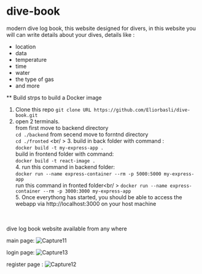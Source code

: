 # dive-book

modern dive log book, this website designed for divers, 
in this website you will can write details about your dives, details like : 
* location
* data
* temperature
* time
* water
* the type of gas 
* and more

** Build
strps to build a Docker image
  1. Clone this repo
     `git clone URL https://github.com/Eliorbasli/dive-book.git`<br />
  2. open 2 terminals.<br />
    from first move to backend directory <br />
     `cd ./backend` 
    from secend move to forntnd directory <br />
     `cd ./fronted` <br/ >
    3. build in back folder with command : <br />
        `docker build -t my-express-app .`  <br />
       build in frontend folder with command:<br />
        `docker build -t react-image .`<br />
    4. run this command in backend folder:<br />
        `docker run --name express-container --rm -p 5000:5000 my-express-app`<br />
       run this command in fronted folder<br/ >
        `docker run --name express-container --rm -p 3000:3000 my-express-app`<br />
    5. Once everythong has started, you should be able to access the webapp via http://localhost:3000 on your host machine<br />
        
<br />
<br />
dive log book website available from any where

main page: 
![Capture11](https://user-images.githubusercontent.com/45131527/197389769-6a1b3077-72d3-4b99-9d1b-b88c78a01d29.PNG)


login page:
![Capture13](https://user-images.githubusercontent.com/45131527/197389748-6fb8c1d6-c1b1-4839-a619-d272745b827c.PNG)


register page :
![Capture12](https://user-images.githubusercontent.com/45131527/197389754-52ddf41b-49f1-4016-a0c6-3ddf9e26eb36.PNG)



